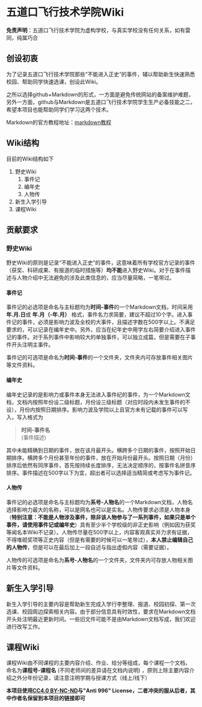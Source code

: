 # 五道口飞行技术学院Wiki

**免责声明**：五道口飞行技术学院为虚构学校，与真实学校没有任何关系，如有雷同，纯属巧合

## 创设初衷

为了记录五道口飞行技术学院那些“不能进入正史”的事件，辅以帮助新生快速熟悉校园、帮助同学快速选课，创设此Wiki。

之所以选择github+Markdown的形式，一方面是避免传统网站的备案维护难题，另外一方面，github与Markdown是五道口飞行技术学院学生生产必备技能之二，希望本项目也能帮助同学们学习这两个技术。

Markdown的官方教程地址：[markdown教程](https://markdown.com.cn/)

## Wiki结构

目前的Wiki结构如下

1. 野史Wiki
    1. 事件记
    2. 编年史
    3. 人物传
2. 新生入学引导
3. 课程Wiki

## 贡献要求

### 野史Wiki

野史Wiki的原则是记录“不能进入正史”的事件，这意味着所有学校官方记录的事件（获奖、科研成果、有报道的临时措施等）**均不能**进入野史Wiki。对于在事件描述与人物介绍中无法避免的涉及此类信息的，应当尽量简略，一笔带过。

#### 事件记

事件记的必选项是命名与主标题均为**时间-事件**的一个Markdown文档，时间采用**年.月.日**或 **年.月（-年.月）** 格式，事件名力求简要，建议不超过10个字。进入事件记的事件，必须是影响力波及全校的大事件，且描述字数在500字以上。不满足要求的，可以记录在编年史中。另外，应当在纪年史中用字左右简要介绍进入事件记的事件。对于系列事件中影响较大的单独事件，可以独立成篇，但是需要在子事件开头注明主事件。

事件记的可选项是命名为**时间-事件**的一个文件夹，文件夹内可存放事件相关图片等文件资料。

#### 编年史

编年史记录的是影响力或事件本身无法进入事件纪的事件，为一个Markdown文档，文档内按照年份设二级标题，月份设三级标题（对应时段内未发生事件的不设），月份内按照日期排序。影响力波及学院以上且官方未有记载的事件可以写入，写入格式为

> **时间-事件名**  
>(事件描述)

其中未能精确到日期的事件，放在该月最开头。横跨多个日期的事件，按照开始日期排序。横跨多个月份甚至年份的事件，放在开始月份最开头。按照日期（月份）排序后依然有同序事件，首先按持续长度排序，无法决定顺序的，按事件名拼音序排序。事件描述在500字以下为宜，超出者可以选择适当精简或考虑写为事件记。

#### 人物传

事件记的必选项是命名与主标题均为**系号-人物名**的一个Markdown文档，人物名选择影响力最大的名称，可以是网名也可以是实名。人物传要求必须是人物本身（**特别注意：不能是人物涉及事件，除非该人物参与了一系列事件，如果只是单个事件，请使用事件记或编年史**）具有至少半个学校级的非正史影响（例如因为获奖等闻名本Wiki不记录）。人物传尽量在500字以上，内容客观真实并力求有证据，不得堆砌奖项等正史内容（但是有需要的时候可以一笔带过），**本人禁止编辑自己的人物传**，但是可以在最后加上一段自述与指出虚假内容（需要证据）。

人物传的可选项是命名为**系号-人物名**的一个文件夹，文件夹内可存放人物相关图片等文件资料。

## 新生入学引导

新生入学引导的主要内容是帮助新生完成入学行李整理、报道、校园初探、第一次选课、校园周边探索相关内容。由于部分信息具有时效性，要求在Markdown文档开头处注明最近更新时间。一些旧文件可能不是由Markdown文档写成，我们欢迎进行改写工作。

## 课程Wiki

课程Wiki由不同课程的主要内容介绍、作业、给分等组成，每个课程一个文档，命名为**课程号-课程名** (不同老师间的差异请在文档内说明) ，原则上除主要内容介绍之外分年份记录，请注意注明学期与授课方式（线上/线下）


**本项目使用[CC4.0 BY-NC-ND](https://creativecommons.org/licenses/by-nc-nd/4.0/)与"Anti 996" License，二者冲突的服从后者，其中作者名保留到本项目的链接即可**
